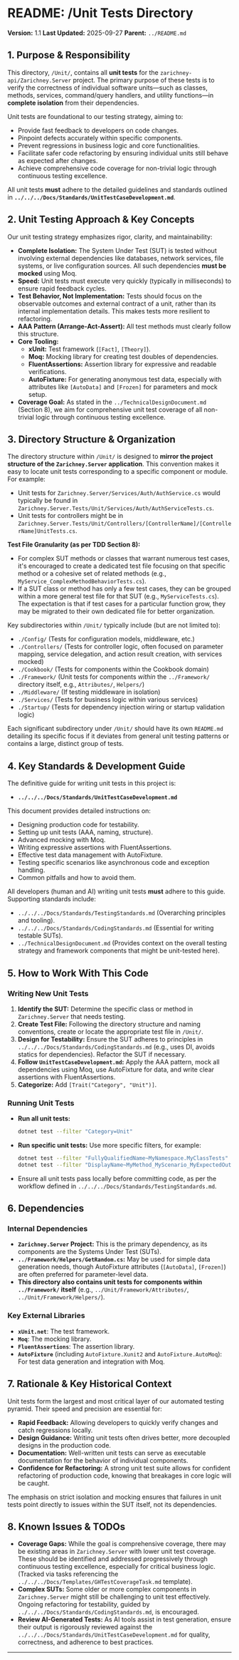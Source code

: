 # README: /Unit Tests Directory

**Version:** 1.1
**Last Updated:** 2025-09-27
**Parent:** `../README.md`

## 1. Purpose & Responsibility

This directory, `/Unit/`, contains all **unit tests** for the `zarichney-api/Zarichney.Server` project. The primary purpose of these tests is to verify the correctness of individual software units—such as classes, methods, services, command/query handlers, and utility functions—in **complete isolation** from their dependencies.

Unit tests are foundational to our testing strategy, aiming to:
* Provide fast feedback to developers on code changes.
* Pinpoint defects accurately within specific components.
* Prevent regressions in business logic and core functionalities.
* Facilitate safer code refactoring by ensuring individual units still behave as expected after changes.
* Achieve comprehensive code coverage for non-trivial logic through continuous testing excellence.

All unit tests **must** adhere to the detailed guidelines and standards outlined in **`../../../Docs/Standards/UnitTestCaseDevelopment.md`**.

## 2. Unit Testing Approach & Key Concepts

Our unit testing strategy emphasizes rigor, clarity, and maintainability:

* **Complete Isolation:** The System Under Test (SUT) is tested without involving external dependencies like databases, network services, file systems, or live configuration sources. All such dependencies **must be mocked** using Moq.
* **Speed:** Unit tests must execute very quickly (typically in milliseconds) to ensure rapid feedback cycles.
* **Test Behavior, Not Implementation:** Tests should focus on the observable outcomes and external contract of a unit, rather than its internal implementation details. This makes tests more resilient to refactoring.
* **AAA Pattern (Arrange-Act-Assert):** All test methods must clearly follow this structure.
* **Core Tooling:**
    * **xUnit:** Test framework (`[Fact]`, `[Theory]`).
    * **Moq:** Mocking library for creating test doubles of dependencies.
    * **FluentAssertions:** Assertion library for expressive and readable verifications.
    * **AutoFixture:** For generating anonymous test data, especially with attributes like `[AutoData]` and `[Frozen]` for parameters and mock setup.
* **Coverage Goal:** As stated in the `../TechnicalDesignDocument.md` (Section 8), we aim for comprehensive unit test coverage of all non-trivial logic through continuous testing excellence.

## 3. Directory Structure & Organization

The directory structure within `/Unit/` is designed to **mirror the project structure of the `Zarichney.Server` application**. This convention makes it easy to locate unit tests corresponding to a specific component or module. For example:
* Unit tests for `Zarichney.Server/Services/Auth/AuthService.cs` would typically be found in `Zarichney.Server.Tests/Unit/Services/Auth/AuthServiceTests.cs`.
* Unit tests for controllers might be in `Zarichney.Server.Tests/Unit/Controllers/[ControllerName]/[ControllerName]UnitTests.cs`.

**Test File Granularity (as per TDD Section 8):**
* For complex SUT methods or classes that warrant numerous test cases, it's encouraged to create a dedicated test file focusing on that specific method or a cohesive set of related methods (e.g., `MyService_ComplexMethodBehaviorTests.cs`).
* If a SUT class or method has only a few test cases, they can be grouped within a more general test file for that SUT (e.g., `MyServiceTests.cs`). The expectation is that if test cases for a particular function grow, they may be migrated to their own dedicated file for better organization.

Key subdirectories within `/Unit/` typically include (but are not limited to):
* `./Config/` (Tests for configuration models, middleware, etc.)
* `./Controllers/` (Tests for controller logic, often focused on parameter mapping, service delegation, and action result creation, with services mocked)
* `./Cookbook/` (Tests for components within the Cookbook domain)
* `./Framework/` (Unit tests for components *within* the `../Framework/` directory itself, e.g., `Attributes/`, `Helpers/`)
* `./Middleware/` (If testing middleware in isolation)
* `./Services/` (Tests for business logic within various services)
* `./Startup/` (Tests for dependency injection wiring or startup validation logic)

Each significant subdirectory under `/Unit/` should have its own `README.md` detailing its specific focus if it deviates from general unit testing patterns or contains a large, distinct group of tests.

## 4. Key Standards & Development Guide

The definitive guide for writing unit tests in this project is:
* **`../../../Docs/Standards/UnitTestCaseDevelopment.md`**

This document provides detailed instructions on:
* Designing production code for testability.
* Setting up unit tests (AAA, naming, structure).
* Advanced mocking with Moq.
* Writing expressive assertions with FluentAssertions.
* Effective test data management with AutoFixture.
* Testing specific scenarios like asynchronous code and exception handling.
* Common pitfalls and how to avoid them.

All developers (human and AI) writing unit tests **must** adhere to this guide.
Supporting standards include:
* `../../../Docs/Standards/TestingStandards.md` (Overarching principles and tooling).
* `../../../Docs/Standards/CodingStandards.md` (Essential for writing testable SUTs).
* `../TechnicalDesignDocument.md` (Provides context on the overall testing strategy and framework components that might be unit-tested here).

## 5. How to Work With This Code

### Writing New Unit Tests

1.  **Identify the SUT:** Determine the specific class or method in `Zarichney.Server` that needs testing.
2.  **Create Test File:** Following the directory structure and naming conventions, create or locate the appropriate test file in `/Unit/`.
3.  **Design for Testability:** Ensure the SUT adheres to principles in `../../../Docs/Standards/CodingStandards.md` (e.g., uses DI, avoids statics for dependencies). Refactor the SUT if necessary.
4.  **Follow `UnitTestCaseDevelopment.md`:** Apply the AAA pattern, mock all dependencies using Moq, use AutoFixture for data, and write clear assertions with FluentAssertions.
5.  **Categorize:** Add `[Trait("Category", "Unit")]`.

### Running Unit Tests

* **Run all unit tests:**
  ```bash
  dotnet test --filter "Category=Unit"
  ```
* **Run specific unit tests:** Use more specific filters, for example:
  ```bash
  dotnet test --filter "FullyQualifiedName~MyNamespace.MyClassTests"
  dotnet test --filter "DisplayName~MyMethod_MyScenario_MyExpectedOutcome"
  ```
* Ensure all unit tests pass locally before committing code, as per the workflow defined in `../../../Docs/Standards/TestingStandards.md`.

## 6. Dependencies

### Internal Dependencies

* **`Zarichney.Server` Project:** This is the primary dependency, as its components are the Systems Under Test (SUTs).
* **`../Framework/Helpers/GetRandom.cs`:** May be used for simple data generation needs, though AutoFixture attributes (`[AutoData]`, `[Frozen]`) are often preferred for parameter-level data.
* **This directory also contains unit tests for components within `../Framework/` itself** (e.g., `../Unit/Framework/Attributes/`, `../Unit/Framework/Helpers/`).

### Key External Libraries

* **`xUnit.net`**: The test framework.
* **`Moq`**: The mocking library.
* **`FluentAssertions`**: The assertion library.
* **`AutoFixture`** (including `AutoFixture.Xunit2` and `AutoFixture.AutoMoq`): For test data generation and integration with Moq.

## 7. Rationale & Key Historical Context

Unit tests form the largest and most critical layer of our automated testing pyramid. Their speed and precision are essential for:
* **Rapid Feedback:** Allowing developers to quickly verify changes and catch regressions locally.
* **Design Guidance:** Writing unit tests often drives better, more decoupled designs in the production code.
* **Documentation:** Well-written unit tests can serve as executable documentation for the behavior of individual components.
* **Confidence for Refactoring:** A strong unit test suite allows for confident refactoring of production code, knowing that breakages in core logic will be caught.

The emphasis on strict isolation and mocking ensures that failures in unit tests point directly to issues within the SUT itself, not its dependencies.

## 8. Known Issues & TODOs

* **Coverage Gaps:** While the goal is comprehensive coverage, there may be existing areas in `Zarichney.Server` with lower unit test coverage. These should be identified and addressed progressively through continuous testing excellence, especially for critical business logic. (Tracked via tasks referencing the `../../../Docs/Templates/GHTestCoverageTask.md` template).
* **Complex SUTs:** Some older or more complex components in `Zarichney.Server` might still be challenging to unit test effectively. Ongoing refactoring for testability, guided by `../../../Docs/Standards/CodingStandards.md`, is encouraged.
* **Review AI-Generated Tests:** As AI tools assist in test generation, ensure their output is rigorously reviewed against the `../../../Docs/Standards/UnitTestCaseDevelopment.md` for quality, correctness, and adherence to best practices.

---
